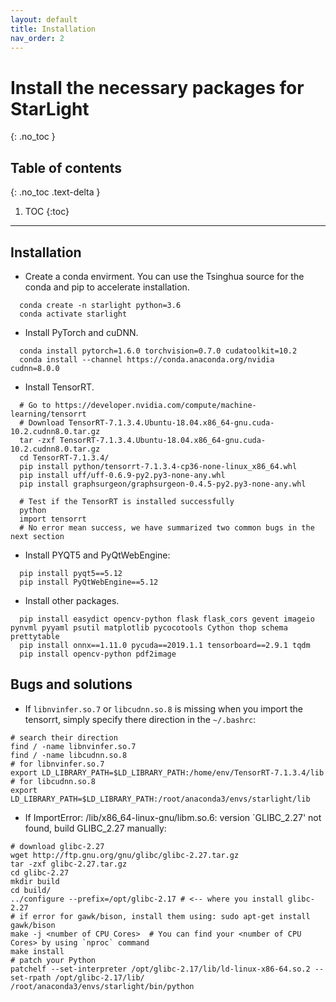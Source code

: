 ```yaml
---
layout: default
title: Installation
nav_order: 2
---
```

# Install the necessary packages for StarLight
{: .no_toc }

## Table of contents
{: .no_toc .text-delta }

1. TOC
{:toc}

---



## Installation
- Create a conda envirment. You can use the Tsinghua source for the conda and pip to accelerate installation. 

```shell
  conda create -n starlight python=3.6
  conda activate starlight
```

- Install PyTorch and cuDNN.

```shell
  conda install pytorch=1.6.0 torchvision=0.7.0 cudatoolkit=10.2
  conda install --channel https://conda.anaconda.org/nvidia cudnn=8.0.0
```

- Install TensorRT.

```shell
  # Go to https://developer.nvidia.com/compute/machine-learning/tensorrt
  # Download TensorRT-7.1.3.4.Ubuntu-18.04.x86_64-gnu.cuda-10.2.cudnn8.0.tar.gz 
  tar -zxf TensorRT-7.1.3.4.Ubuntu-18.04.x86_64-gnu.cuda-10.2.cudnn8.0.tar.gz
  cd TensorRT-7.1.3.4/ 
  pip install python/tensorrt-7.1.3.4-cp36-none-linux_x86_64.whl
  pip install uff/uff-0.6.9-py2.py3-none-any.whl
  pip install graphsurgeon/graphsurgeon-0.4.5-py2.py3-none-any.whl
  
  # Test if the TensorRT is installed successfully
  python
  import tensorrt 
  # No error mean success, we have summarized two common bugs in the next section
```

- Install PYQT5 and PyQtWebEngine:

```shell
  pip install pyqt5==5.12
  pip install PyQtWebEngine==5.12
```

- Install other packages.

```shell
  pip install easydict opencv-python flask flask_cors gevent imageio pynvml pyyaml psutil matplotlib pycocotools Cython thop schema prettytable
  pip install onnx==1.11.0 pycuda==2019.1.1 tensorboard==2.9.1 tqdm
  pip install opencv-python pdf2image 
```

## Bugs and solutions

- If `libnvinfer.so.7` or `libcudnn.so.8` is missing when you import the tensorrt, simply specify there direction in the `~/.bashrc`:

```shell
# search their direction
find / -name libnvinfer.so.7
find / -name libcudnn.so.8
# for libnvinfer.so.7
export LD_LIBRARY_PATH=$LD_LIBRARY_PATH:/home/env/TensorRT-7.1.3.4/lib
# for libcudnn.so.8
export LD_LIBRARY_PATH=$LD_LIBRARY_PATH:/root/anaconda3/envs/starlight/lib
```

- If ImportError: /lib/x86_64-linux-gnu/libm.so.6: version `GLIBC_2.27' not found, build GLIBC_2.27 manually:

```shell
# download glibc-2.27
wget http://ftp.gnu.org/gnu/glibc/glibc-2.27.tar.gz
tar -zxf glibc-2.27.tar.gz
cd glibc-2.27
mkdir build
cd build/
../configure --prefix=/opt/glibc-2.17 # <-- where you install glibc-2.27
# if error for gawk/bison, install them using: sudo apt-get install gawk/bison
make -j <number of CPU Cores>  # You can find your <number of CPU Cores> by using `nproc` command
make install
# patch your Python
patchelf --set-interpreter /opt/glibc-2.17/lib/ld-linux-x86-64.so.2 --set-rpath /opt/glibc-2.17/lib/ /root/anaconda3/envs/starlight/bin/python
```